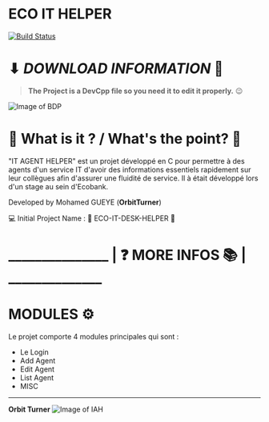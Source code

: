 # ECO IT HELPER
[![Build Status](https://travis-ci.org/joemccann/dillinger.svg?branch=master)](https://github.com/orbitturner/itagenthelp/)

# ⬇ ___DOWNLOAD INFORMATION___ 💾
> **The Project is a DevCpp file so you need it to edit it properly.** 😉

![Image of BDP](https://raw.githubusercontent.com/orbitturner/itagenthelp/master/ECO-IT-DESK-HELPER.ico)

# 🤔 What is it ? / What's the point? 🤔
"IT AGENT HELPER" est un projet développé en C pour permettre à des agents d'un service IT d'avoir des informations essentiels rapidement sur leur collègues afin d'assurer une fluidité de service. Il à était développé lors d'un stage au sein d'Ecobank.

Developed by Mohamed GUEYE (**OrbitTurner**)

💻 Initial Project Name : 🔰 ECO-IT-DESK-HELPER 🔰


# _______________ | ❓ MORE INFOS 📚 | ______________
# MODULES ⚙
Le projet comporte 4 modules principales qui sont : 
- Le Login
- Add Agent
- Edit Agent
- List Agent
- MISC
______________________________________________________
**__Orbit Turner__**
![Image of IAH](https://raw.githubusercontent.com/orbitturner/itagenthelp/master/orbitturner.ico)
